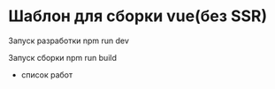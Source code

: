 # Шаблон для сборки vue(без SSR)

Запуск разработки npm run dev

Запуск сборки npm run build

* список работ
